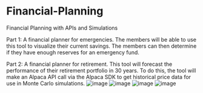 # Financial-Planning
Financial Planning with APIs and Simulations

Part 1: A financial planner for emergencies. The members will be able to use this tool to visualize their current savings. The members can then determine if they have enough reserves for an emergency fund.

Part 2: A financial planner for retirement. This tool will forecast the performance of their retirement portfolio in 30 years. To do this, the tool will make an Alpaca API call via the Alpaca SDK to get historical price data for use in Monte Carlo simulations.
![image](https://user-images.githubusercontent.com/35645038/166183602-4661278e-e7c2-4388-bf8b-ba61718c220f.png)
![image](https://user-images.githubusercontent.com/35645038/166183664-735445db-77a4-43d9-bbbc-1b52fdae2939.png)
![image](https://user-images.githubusercontent.com/35645038/166183695-c17d87bc-5f38-4cfd-a198-99569d6efacf.png)
![image](https://user-images.githubusercontent.com/35645038/166183747-b8de7fdf-bff4-4abb-adbb-f0e56043c15c.png)
